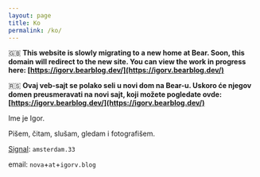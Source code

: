 ```yaml
---
layout: page
title: Ko
permalink: /ko/
---
```


🇬🇧 **This website is slowly migrating to a new home at Bear. Soon, this domain will redirect to the new site. You can view the work in progress here: [https://igorv.bearblog.dev/](https://igorv.bearblog.dev/)**

🇷🇸 **Ovaj veb-sajt se polako seli u novi dom na Bear-u. Uskoro će njegov domen preusmeravati na novi sajt, koji možete pogledate ovde: [https://igorv.bearblog.dev/](https://igorv.bearblog.dev/)**


Ime je Igor. 

Pišem, čitam, slušam, gledam i fotografišem.

[Signal](https://signal.org/): `amsterdam.33`

email: `nova`+`at`+`igorv.blog`
